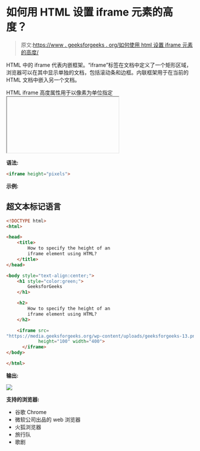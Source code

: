# 如何用 HTML 设置 iframe 元素的高度？

> 原文:[https://www . geeksforgeeks . org/如何使用 html 设置 iframe 元素的高度/](https://www.geeksforgeeks.org/how-to-set-height-of-an-iframe-element-using-html/)

HTML 中的 iframe 代表内嵌框架。“iframe”标签在文档中定义了一个矩形区域，浏览器可以在其中显示单独的文档，包括滚动条和边框。内联框架用于在当前的 HTML 文档中嵌入另一个文档。

HTML iframe 高度属性用于以像素为单位指定<iframe>的高度。</iframe>

**语法:**

```html
<iframe height="pixels">

```

**示例:**

## 超文本标记语言

```html
<!DOCTYPE html>
<html>

<head>
    <title>
        How to specify the height of an
        iframe element using HTML?
    </title>
</head>

<body style="text-align:center;">
    <h1 style="color:green;">
        GeeksforGeeks
    </h1>

    <h2>
        How to specify the height of an
        iframe element using HTML?
    </h2>

    <iframe src=
"https://media.geeksforgeeks.org/wp-content/uploads/geeksforgeeks-13.png"
            height="100" width="400">
      </iframe>
</body>

</html>
```

**输出:**

![](img/5322bad198020b95b840ae56c90fae58.png)

**支持的浏览器:**

*   谷歌 Chrome
*   微软公司出品的 web 浏览器
*   火狐浏览器
*   旅行队
*   歌剧